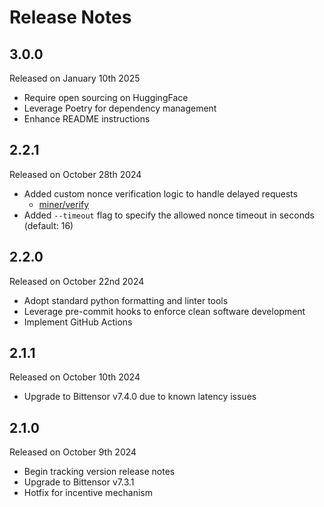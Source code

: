 Release Notes
=============

3.0.0
-----
Released on January 10th 2025
- Require open sourcing on HuggingFace
- Leverage Poetry for dependency management
- Enhance README instructions


2.2.1
-----
Released on October 28th 2024
- Added custom nonce verification logic to handle delayed requests
    - [miner/verify](https://github.com/foundryservices/snpOracle/pull/36/files#diff-ea84323e3bc641e8ff34d2075637129176a740dc6f684d735be4485ae8199410R194)
- Added `--timeout` flag to specify the allowed nonce timeout in seconds (default: 16)


2.2.0
-----
Released on October 22nd 2024
- Adopt standard python formatting and linter tools
- Leverage pre-commit hooks to enforce clean software development
- Implement GitHub Actions


2.1.1
-----
Released on October 10th 2024
- Upgrade to Bittensor v7.4.0 due to known latency issues


2.1.0
-----
Released on October 9th 2024
- Begin tracking version release notes
- Upgrade to Bittensor v7.3.1
- Hotfix for incentive mechanism
